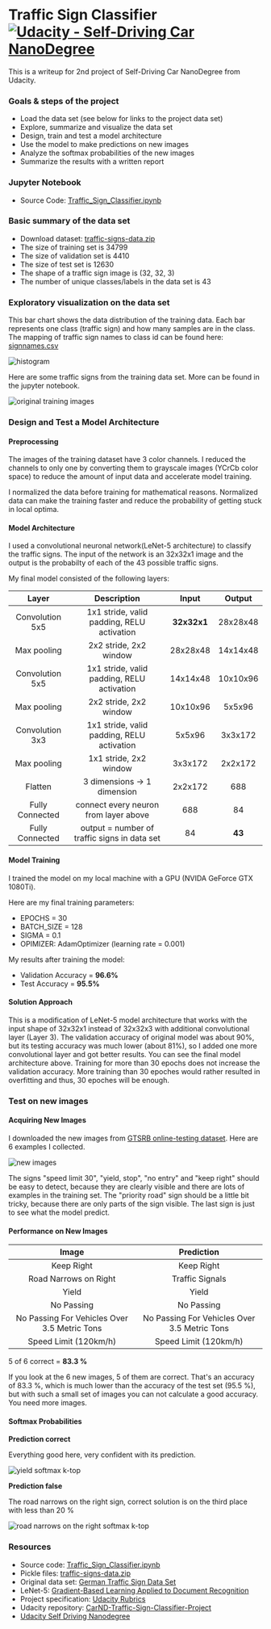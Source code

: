 # Traffic Sign Classifier [![Udacity - Self-Driving Car NanoDegree](https://s3.amazonaws.com/udacity-sdc/github/shield-carnd.svg)](http://www.udacity.com/drive)

This is a writeup for 2nd project of Self-Driving Car NanoDegree from Udacity.

### Goals & steps of the project
* Load the data set (see below for links to the project data set)
* Explore, summarize and visualize the data set
* Design, train and test a model architecture
* Use the model to make predictions on new images
* Analyze the softmax probabilities of the new images
* Summarize the results with a written report

### Jupyter Notebook

* Source Code: [Traffic_Sign_Classifier.ipynb](./Traffic_Sign_Classifier.ipynb)

### Basic summary of the data set

* Download dataset: [traffic-signs-data.zip](https://d17h27t6h515a5.cloudfront.net/topher/2017/February/5898cd6f_traffic-signs-data/traffic-signs-data.zip)
* The size of training set is 34799
* The size of validation set is 4410
* The size of test set is 12630
* The shape of a traffic sign image is (32, 32, 3)
* The number of unique classes/labels in the data set is 43

### Exploratory visualization on the data set

This bar chart shows the data distribution of the training data. Each bar represents one class (traffic sign) and how many samples are in the class. The mapping of traffic sign names to class id can be found here: [signnames.csv](./signnames.csv)

![histogram](./images/hist.png "histogram")

Here are some traffic signs from the training data set. More can be found in the jupyter notebook.

![original training images](./images/signs.png "original training images")

### Design and Test a Model Architecture

#### Preprocessing

The images of the training dataset have 3 color channels. I reduced the channels to only one by converting them to grayscale images (YCrCb color space) to reduce the amount of input data and accelerate model training.

I normalized the data before training for mathematical reasons. Normalized data can make the training faster and reduce the probability of getting stuck in local optima.

#### Model Architecture
 
I used a convolutional neuronal network(LeNet-5 architecture) to classify the traffic signs. The input of the network is an 32x32x1 image and the output is the probabilty of each of the 43 possible traffic signs.
 
 My final model consisted of the following layers:

| Layer         		|     Description	        					| Input |Output| 
|:---------------------:|:---------------------------------------------:| :----:|:-----:|
| Convolution 5x5     	| 1x1 stride, valid padding, RELU activation 	|**32x32x1**|28x28x48|
| Max pooling			| 2x2 stride, 2x2 window						|28x28x48|14x14x48|
| Convolution 5x5 	    | 1x1 stride, valid padding, RELU activation 	|14x14x48|10x10x96|
| Max pooling			| 2x2 stride, 2x2 window	   					|10x10x96|5x5x96|
| Convolution 3x3 		| 1x1 stride, valid padding, RELU activation    |5x5x96|3x3x172|
| Max pooling			| 1x1 stride, 2x2 window        				|3x3x172|2x2x172|
| Flatten				| 3 dimensions -> 1 dimension					|2x2x172| 688|
| Fully Connected | connect every neuron from layer above			|688|84|
| Fully Connected | output = number of traffic signs in data set	|84|**43**|

#### Model Training

I trained the model on my local machine with a GPU (NVIDA GeForce GTX 1080Ti).

Here are my final training parameters:
* EPOCHS = 30
* BATCH_SIZE = 128
* SIGMA = 0.1
* OPIMIZER: AdamOptimizer (learning rate = 0.001)

My results after training the model:
* Validation Accuracy = **96.6%**
* Test Accuracy = **95.5%**

#### Solution Approach

This is a modification of LeNet-5 model architecture that works with the input shape of 32x32x1 instead of 32x32x3 with additional convolutional layer (Layer 3). The validation accuracy of original model was about 90%, but its testing accuracy was much lower (about 81%), so I added one more convolutional layer and got better results. You can see the final model architecture above. Training for more than 30 epochs does not increase the validation accuracy. More training than 30 epoches would rather resulted in overfitting and thus, 30 epoches will be enough.

### Test on new images

#### Acquiring New Images

I downloaded the new images from [GTSRB online-testing dataset](http://benchmark.ini.rub.de/?section=gtsrb&subsection=dataset#Downloads). Here are 6 examples I collected.

![new images](./images/new_images.png "new images")

The signs "speed limit 30", "yield, stop", "no entry" and "keep right" should be easy to detect, because they are clearly visible and there are lots of examples in the training set. The "priority road" sign should be a little bit tricky, because there are only parts of the sign visible. The last sign is just to see what the model predict.

#### Performance on New Images

| Image										  | Prediction									  | 
|:-------------------------------------------:|:---------------------------------------------:| 
| Keep Right								  | Keep Right									  | 
| Road Narrows on Right 					  | Traffic Signals								  |
| Yield										  | Yield										  |
| No Passing								  | No Passing									  |
| No Passing For Vehicles Over 3.5 Metric Tons| No Passing For Vehicles Over 3.5 Metric Tons  |
| Speed Limit (120km/h)						  | Speed Limit (120km/h)						  |

5 of 6 correct = **83.3 %**

If you look at the 6 new images, 5 of them are correct. That's an accuracy of 83.3 %, which is much lower than the accuracy of the test set (95.5 %), but with such a small set of images you can not calculate a good accuracy. You need more images.

#### Softmax Probabilities

**Prediction correct**

Everything good here, very confident with its prediction.

![yield softmax k-top](./images/yield.png "yield softmax k-top")

**Prediction false**

The road narrows on the right sign, correct solution is on the third place with less than 20 %

![road narrows on the right softmax k-top](./images/road_narrows_on_the_right.png "road narrows on the right softmax k-top")

### Resources
* Source code: [Traffic_Sign_Classifier.ipynb](./Traffic_Sign_Classifier.ipynb)
* Pickle files: [traffic-signs-data.zip](https://d17h27t6h515a5.cloudfront.net/topher/2017/February/5898cd6f_traffic-signs-data/traffic-signs-data.zip)
* Original data set: [German Traffic Sign Data Set](http://benchmark.ini.rub.de/?section=gtsrb&subsection=dataset)
* LeNet-5: [Gradient-Based Learning Applied to Document Recognition](http://yann.lecun.com/exdb/publis/pdf/lecun-01a.pdf)
* Project specification: [Udacity Rubrics](https://review.udacity.com/#!/rubrics/481/view)
* Udacity repository: [CarND-Traffic-Sign-Classifier-Project](https://github.com/udacity/CarND-Traffic-Sign-Classifier-Project)
* [Udacity Self Driving Nanodegree](http://www.udacity.com/drive)
